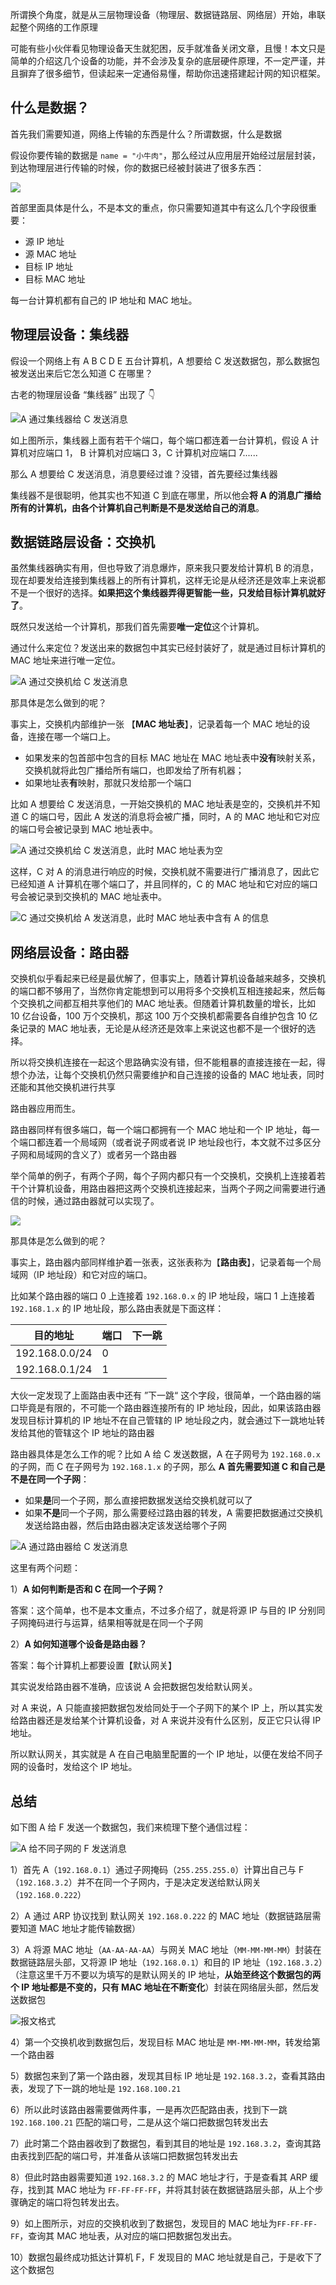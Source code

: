 所谓换个角度，就是从三层物理设备（物理层、数据链路层、网络层）开始，串联起整个网络的工作原理

可能有些小伙伴看见物理设备天生就犯困，反手就准备关闭文章，且慢！本文只是简单的介绍这几个设备的功能，并不会涉及复杂的底层硬件原理，不一定严谨，并且摒弃了很多细节，但读起来一定通俗易懂，帮助你迅速搭建起计网的知识框架。

## 什么是数据？

首先我们需要知道，网络上传输的东西是什么？所谓数据，什么是数据

假设你要传输的数据是 `name = "小牛肉"`，那么经过从应用层开始经过层层封装，到达物理层进行传输的时候，你的数据已经被封装进了很多东西：

![](https://cs-wiki.oss-cn-shanghai.aliyuncs.com/img/image-20230207163219639.png)

首部里面具体是什么，不是本文的重点，你只需要知道其中有这么几个字段很重要：

- 源 IP 地址
- 源 MAC 地址
- 目标 IP 地址
- 目标 MAC 地址

每一台计算机都有自己的 IP 地址和 MAC 地址。

## 物理层设备：集线器

假设一个网络上有 A B C D E 五台计算机，A 想要给 C 发送数据包，那么数据包被发送出来后它怎么知道 C 在哪里？

古老的物理层设备 “集线器” 出现了 👇

![A 通过集线器给 C 发送消息](https://cs-wiki.oss-cn-shanghai.aliyuncs.com/img/image-20230207153213887.png)

如上图所示，集线器上面有若干个端口，每个端口都连着一台计算机，假设 A 计算机对应端口 1， B 计算机对应端口 3，C 计算机对应端口 7......

那么 A 想要给 C 发送消息，消息要经过谁？没错，首先要经过集线器

集线器不是很聪明，他其实也不知道 C 到底在哪里，所以他会**将 A 的消息广播给所有的计算机，由各个计算机自己判断是不是发送给自己的消息**。

## 数据链路层设备：交换机

虽然集线器确实有用，但也导致了消息爆炸，原来我只要发给计算机 B 的消息，现在却要发给连接到集线器上的所有计算机，这样无论是从经济还是效率上来说都不是一个很好的选择。**如果把这个集线器弄得更智能一些，只发给目标计算机就好了**。

既然只发送给一个计算机，那我们首先需要**唯一定位**这个计算机。

通过什么来定位？发送出来的数据包中其实已经封装好了，就是通过目标计算机的 MAC 地址来进行唯一定位。

![A 通过交换机给 C 发送消息](https://cs-wiki.oss-cn-shanghai.aliyuncs.com/img/image-20230207154756731.png)

那具体是怎么做到的呢？

事实上，交换机内部维护一张 【**MAC 地址表**】，记录着每一个 MAC 地址的设备，连接在哪一个端口上。

- 如果发来的包首部中包含的目标 MAC 地址在 MAC 地址表中**没有**映射关系，交换机就将此包广播给所有端口，也即发给了所有机器；
- 如果地址表**有**映射，那就只发给那一个端口

比如 A 想要给 C 发送消息，一开始交换机的 MAC 地址表是空的，交换机并不知道 C 的端口号，因此 A 发送的消息将会被广播，同时，A 的 MAC 地址和它对应的端口号会被记录到 MAC 地址表中。

![A 通过交换机给 C 发送消息，此时 MAC 地址表为空](https://cs-wiki.oss-cn-shanghai.aliyuncs.com/img/image-20230207155032597.png)

这样，C 对 A 的消息进行响应的时候，交换机就不需要进行广播消息了，因此它已经知道 A 计算机在哪个端口了，并且同样的，C 的 MAC 地址和它对应的端口号会被记录到交换机的 MAC 地址表中。

![C 通过交换机给 A 发送消息，此时 MAC 地址表中含有 A 的信息](https://cs-wiki.oss-cn-shanghai.aliyuncs.com/img/image-20230207155133513.png)

## 网络层设备：路由器

交换机似乎看起来已经是最优解了，但事实上，随着计算机设备越来越多，交换机的端口都不够用了，当然你肯定能想到可以用将多个交换机互相连接起来，然后每个交换机之间都互相共享他们的 MAC 地址表。但随着计算机数量的增长，比如 10 亿台设备，100 万个交换机，那这 100 万个交换机都需要各自维护包含 10 亿条记录的 MAC 地址表，无论是从经济还是效率上来说这也都不是一个很好的选择。

所以将交换机连接在一起这个思路确实没有错，但不能粗暴的直接连接在一起，得想个办法，让每个交换机仍然只需要维护和自己连接的设备的 MAC 地址表，同时还能和其他交换机进行共享

路由器应用而生。

路由器同样有很多端口，每一个端口都拥有一个 MAC 地址和一个 IP 地址，每一个端口都连着一个局域网（或者说子网或者说 IP 地址段也行，本文就不过多区分子网和局域网的含义了）或者另一个路由器

举个简单的例子，有两个子网，每个子网内都只有一个交换机，交换机上连接着若干个计算机设备，用路由器把这两个交换机连接起来，当两个子网之间需要进行通信的时候，通过路由器就可以实现了。

![](https://cs-wiki.oss-cn-shanghai.aliyuncs.com/img/image-20230207165111680.png)

那具体是怎么做到的呢？

事实上，路由器内部同样维护着一张表，这张表称为【**路由表**】，记录着每一个局域网（IP 地址段）和它对应的端口。

比如某个路由器的端口 0 上连接着 `192.168.0.x` 的 IP 地址段，端口 1 上连接着 `192.168.1.x` 的 IP 地址段，那么路由表就是下面这样：

| 目的地址       | 端口 | 下一跳 |
| -------------- | ---- | ------ |
| 192.168.0.0/24 | 0    |        |
| 192.168.0.1/24 | 1    |        |

大伙一定发现了上面路由表中还有 ”下一跳“ 这个字段，很简单，一个路由器的端口毕竟是有限的，不可能一个路由器连接所有的 IP 地址段，因此，如果该路由器发现目标计算机的 IP 地址不在自己管辖的 IP 地址段之内，就会通过下一跳地址转发给其他的管辖这个 IP 地址的路由器

路由器具体是怎么工作的呢？比如 A 给 C 发送数据，A 在子网号为 `192.168.0.x` 的子网，而 C 在子网号为 `192.168.1.x` 的子网，那么 **A 首先需要知道 C 和自己是不是在同一个子网**：

- 如果**是**同一个子网，那么直接把数据发送给交换机就可以了
- 如果**不是**同一个子网，那么需要经过路由器的转发，A 需要把数据通过交换机发送给路由器，然后由路由器决定该发送给哪个子网

![A 通过路由器给 C 发送消息](https://cs-wiki.oss-cn-shanghai.aliyuncs.com/img/image-20230207160045865.png)

这里有两个问题：

1）**A 如何判断是否和 C 在同一个子网？**

答案：这个简单，也不是本文重点，不过多介绍了，就是将源 IP 与目的 IP 分别同子网掩码进行与运算，结果相等就是在同一个子网

2）**A 如何知道哪个设备是路由器？**

答案：每个计算机上都要设置【默认网关】

其实说发给路由器不准确，应该说 A 会把数据包发给默认网关。

对 A 来说，A 只能直接把数据包发给同处于一个子网下的某个 IP 上，所以其实发给路由器还是发给某个计算机设备，对 A 来说并没有什么区别，反正它只认得 IP 地址。

所以默认网关，其实就是 A 在自己电脑里配置的一个 IP 地址，以便在发给不同子网的设备时，发给这个 IP 地址。

## 总结

如下图 A 给 F 发送一个数据包，我们来梳理下整个通信过程：

![A 给不同子网的 F 发送消息](https://cs-wiki.oss-cn-shanghai.aliyuncs.com/img/image-20230207163749063.png)

1）首先 A（`192.168.0.1`）通过子网掩码（`255.255.255.0`）计算出自己与 F（`192.168.3.2`）并不在同一个子网内，于是决定发送给默认网关（`192.168.0.222`）

2）A 通过 ARP 协议找到 默认网关 `192.168.0.222` 的 MAC 地址（数据链路层需要知道 MAC 地址才能传输数据）

3）A 将源 MAC 地址（`AA-AA-AA-AA`）与网关 MAC 地址（`MM-MM-MM-MM`）封装在数据链路层头部，又将源 IP 地址（`192.168.0.1`）和目的 IP 地址（`192.168.3.2`）（注意这里千万不要以为填写的是默认网关的 IP 地址，**从始至终这个数据包的两个 IP 地址都是不变的，只有 MAC 地址在不断变化**）封装在网络层头部，然后发送数据包

![报文格式](https://cs-wiki.oss-cn-shanghai.aliyuncs.com/img/image-20230207163433555.png)

4）第一个交换机收到数据包后，发现目标 MAC 地址是 `MM-MM-MM-MM`，转发给第一个路由器

5）数据包来到了第一个路由器，发现其目标 IP 地址是 `192.168.3.2`，查看其路由表，发现了下一跳的地址是 `192.168.100.21`

6）所以此时该路由器需要做两件事，一是再次匹配路由表，找到下一跳 `192.168.100.21` 匹配的端口号，二是从这个端口把数据包转发出去

7）此时第二个路由器收到了数据包，看到其目的地址是 `192.168.3.2`，查询其路由表找到匹配的端口号，并准备从该端口把数据包转发出去

8）但此时路由器需要知道 `192.168.3.2` 的 MAC 地址才行，于是查看其 ARP 缓存，找到其 MAC 地址为 `FF-FF-FF-FF`，并将其封装在数据链路层头部，从上个步骤确定的端口将包转发出去。

9）如上图所示，对应的交换机收到了数据包，发现目的 MAC 地址为`FF-FF-FF-FF`，查询其 MAC 地址表，从对应的端口把数据包发出去。

10）数据包最终成功抵达计算机 F，F 发现目的 MAC 地址就是自己，于是收下了这个数据包
